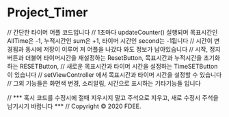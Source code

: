 # Project_Timer

//  간단한 타이머 어플 코드입니다
//  1초마다 updateCounter() 실행되며 목표시간인 AllTime은 -1, 누적시간인 sum은 +1, 타이머 시간인 second는 -1됩니다
//  시간이 변경됨과 동시에 저장이 이루어 져 어플을 나갔다 와도 정보가 남아있습니다
//  시작, 정지 버튼과 더불어 타이머시간을 재설정하는 ResetButton, 목표시간과 누적시간을 초기화하는 RESETButton,
//  새로운 목표시간과 타이머 시간을 설정하는 TimeSETButton 이 있습니다
//  setViewController 에서 목표시간과 타이머 시간을 설정할 수 있습니다
//  그외 기능들은 화면색 변경, 소리알림, 시간으로 표시하는 기타기능들 입니다

//  *** 혹시 코드를 수정시에 절때 지우시지 말고 주석으로 지우고, 새로 수정시 주석을 남기시기 바랍니다 ***
//  Copyright © 2020 FDEE.
